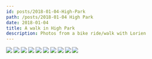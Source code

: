 ```yaml
---
id: posts/2018-01-04-High-Park
path: /posts/2018-01-04 High Park
date: 2018-01-04
title: A walk in High Park
description: Photos from a bike ride/walk with Lorien
---
```


![](./DSCF6519.jpg)
![](./DSCF6557.jpg)
![](./DSCF6561.jpg)
![](./DSCF6587-2.jpg)
![](./DSCF6632-2.jpg)
![](./DSCF6555.jpg)
![](./DSCF6559.jpg)
![](./DSCF6566.jpg)
![](./DSCF6598-2.jpg)
![](./DSCF6645-2.jpg)
